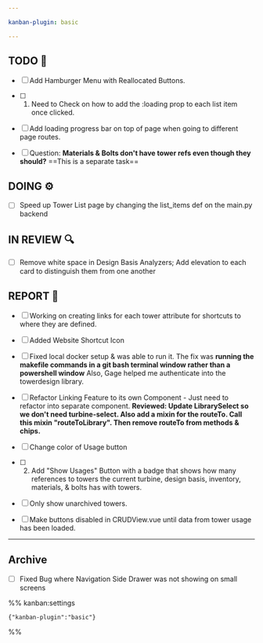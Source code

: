 ```yaml
---

kanban-plugin: basic

---
```


## TODO 💭

- [ ] Add Hamburger Menu with Reallocated Buttons.
- [ ] 1. Need to Check on how to add the :loading prop to each list item once clicked.
- [ ] Add loading progress bar on top of page when going to different page routes.
- [ ] Question: **Materials & Bolts don't have tower refs even though they should?** ==This is a separate task==


## DOING ⚙️

- [ ] Speed up Tower List page by changing the list_items def on the main.py backend


## IN REVIEW 🔍

- [ ] Remove white space in Design Basis Analyzers; Add elevation to each card to distinguish them from one another


## REPORT 📎

- [ ] Working on creating links for each tower attribute for shortcuts to where they are defined.
- [ ] Added Website Shortcut Icon
- [ ] Fixed local docker setup & was able to run it. The fix was **running the makefile commands in a git bash terminal window rather than a powershell window** Also, Gage helped me authenticate into the towerdesign library.
- [ ] Refactor Linking Feature to its own Component - Just need to refactor into separate component. **Reviewed: Update LibrarySelect so we don't need turbine-select. Also add a mixin for the routeTo. Call this mixin "routeToLibrary". Then remove routeTo from methods & chips.**
- [ ] Change color of Usage button
- [ ] 2. Add "Show Usages" Button with a badge that shows how many references to towers the current turbine, design basis, inventory, materials, & bolts has with towers.
- [ ] Only show unarchived towers.
- [ ] Make buttons disabled in CRUDView.vue until data from tower usage has been loaded.


***

## Archive

- [ ] Fixed Bug where Navigation Side Drawer was not showing on small screens

%% kanban:settings
```
{"kanban-plugin":"basic"}
```
%%